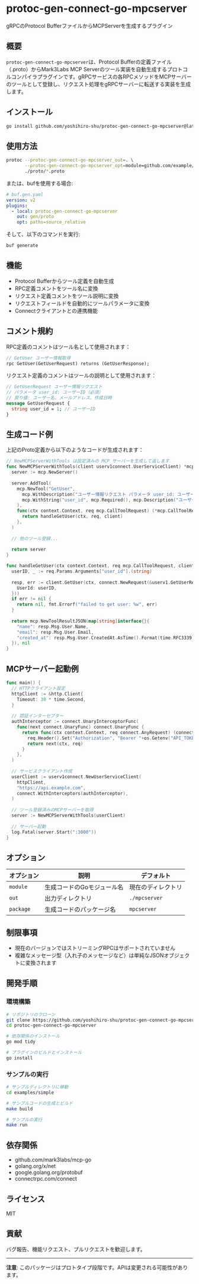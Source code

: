 # protoc-gen-connect-go-mpcserver

gRPCのProtocol BufferファイルからMCPServerを生成するプラグイン

## 概要

`protoc-gen-connect-go-mpcserver`は、Protocol Bufferの定義ファイル（.proto）からMark3Labs MCP Serverのツール実装を自動生成するプロトコルコンパイラプラグインです。gRPCサービスの各RPCメソッドをMCPサーバーのツールとして登録し、リクエスト処理をgRPCサーバーに転送する実装を生成します。

## インストール

```bash
go install github.com/yoshihiro-shu/protoc-gen-connect-go-mpcserver@latest
```

## 使用方法

```bash
protoc --protoc-gen-connect-go-mpcserver_out=. \
       --protoc-gen-connect-go-mpcserver_opt=module=github.com/example/myproject \
       ./proto/*.proto
```

または、bufを使用する場合:

```yaml
# buf.gen.yaml
version: v2
plugins:
  - local: protoc-gen-connect-go-mpcserver
    out: gen/proto
    opt: paths=source_relative
```

そして、以下のコマンドを実行:

```bash
buf generate
```

## 機能

- Protocol Bufferからツール定義を自動生成
- RPC定義コメントをツール名に変換
- リクエスト定義コメントをツール説明に変換
- リクエストフィールドを自動的にツールパラメータに変換
- Connectクライアントとの連携機能

## コメント規約

RPC定義のコメントはツール名として使用されます：

```protobuf
// GetUser ユーザー情報取得
rpc GetUser(GetUserRequest) returns (GetUserResponse);
```

リクエスト定義のコメントはツールの説明として使用されます：

```protobuf
// GetUserRequest ユーザー情報リクエスト
// パラメータ user_id: ユーザーID（必須）
// 戻り値: ユーザー名、メールアドレス、作成日時
message GetUserRequest {
  string user_id = 1; // ユーザーID
}
```

## 生成コード例

上記のProto定義から以下のようなコードが生成されます：

```go
// NewMCPServerWithTools は設定済みの MCP サーバーを生成して返します
func NewMCPServerWithTools(client userv1connect.UserServiceClient) *mcp.Server {
  server := mcp.NewServer()
  
  server.AddTool(
    mcp.NewTool("GetUser", 
      mcp.WithDescription("ユーザー情報リクエスト パラメータ user_id: ユーザーID（必須） 戻り値: ユーザー名、メールアドレス、作成日時"),
      mcp.WithString("user_id", mcp.Required(), mcp.Description("ユーザーID")),
    ),
    func(ctx context.Context, req mcp.CallToolRequest) (*mcp.CallToolResult, error) {
      return handleGetUser(ctx, req, client)
    },
  )
  
  // 他のツール登録...
  
  return server
}

func handleGetUser(ctx context.Context, req mcp.CallToolRequest, client userv1connect.UserServiceClient) (*mcp.CallToolResult, error) {
  userID, _ := req.Params.Arguments["user_id"].(string)
  
  resp, err := client.GetUser(ctx, connect.NewRequest(&userv1.GetUserRequest{
    UserId: userID,
  }))
  if err != nil {
    return nil, fmt.Errorf("failed to get user: %w", err)
  }
  
  return mcp.NewToolResultJSON(map[string]interface{}{
    "name": resp.Msg.User.Name,
    "email": resp.Msg.User.Email,
    "created_at": resp.Msg.User.CreatedAt.AsTime().Format(time.RFC3339),
  }), nil
}
```

## MCPサーバー起動例

```go
func main() {
  // HTTPクライアント設定
  httpClient := &http.Client{
    Timeout: 30 * time.Second,
  }
  
  // 認証インターセプター
  authInterceptor := connect.UnaryInterceptorFunc(
    func(next connect.UnaryFunc) connect.UnaryFunc {
      return func(ctx context.Context, req connect.AnyRequest) (connect.AnyResponse, error) {
        req.Header().Set("Authorization", "Bearer "+os.Getenv("API_TOKEN"))
        return next(ctx, req)
      }
    },
  )
  
  // サービスクライアント作成
  userClient := userv1connect.NewUserServiceClient(
    httpClient,
    "https://api.example.com",
    connect.WithInterceptors(authInterceptor),
  )
  
  // ツール登録済みのMCPサーバーを取得
  server := NewMCPServerWithTools(userClient)
  
  // サーバー起動
  log.Fatal(server.Start(":3000"))
}
```

## オプション

| オプション | 説明 | デフォルト |
|------------|------|------------|
| `module` | 生成コードのGoモジュール名 | 現在のディレクトリ |
| `out` | 出力ディレクトリ | `./mpcserver` |
| `package` | 生成コードのパッケージ名 | `mpcserver` |

## 制限事項

- 現在のバージョンではストリーミングRPCはサポートされていません
- 複雑なメッセージ型（入れ子のメッセージなど）は単純なJSONオブジェクトに変換されます

## 開発手順

### 環境構築

```bash
# リポジトリのクローン
git clone https://github.com/yoshihiro-shu/protoc-gen-connect-go-mpcserver.git
cd protoc-gen-connect-go-mpcserver

# 依存関係のインストール
go mod tidy

# プラグインのビルドとインストール
go install
```

### サンプルの実行

```bash
# サンプルディレクトリに移動
cd examples/simple

# サンプルコードの生成とビルド
make build

# サンプルの実行
make run
```

## 依存関係

- github.com/mark3labs/mcp-go
- golang.org/x/net
- google.golang.org/protobuf
- connectrpc.com/connect

## ライセンス

MIT

## 貢献

バグ報告、機能リクエスト、プルリクエストを歓迎します。

---

**注意**: このパッケージはプロトタイプ段階です。APIは変更される可能性があります。